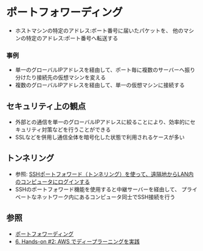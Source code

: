 # ポートフォワーディング
- ホストマシンの特定のアドレス:ポート番号に届いたパケットを、
  他のマシンの特定のアドレス:ポート番号へ転送する

### 事例
- 単一のグローバルIPアドレスを経由して、ポート毎に複数のサーバーへ振り分けたり接続先の仮想マシンを変える
- 複数のグローバルIPアドレスを経由して、単一の仮想マシンに接続する

## セキュリティ上の観点
- 外部との通信を単一のグローバルIPアドレスに絞ることにより、効率的にセキュリティ対策などを行うことができる
- SSLなどを併用し通信全体を暗号化した状態で利用されるケースが多い

## トンネリング
- 参照: [SSHポートフォワード（トンネリング）を使って、遠隔地からLAN内のコンピュータにログインする](https://www.clear-code.com/blog/2014/9/12.html)
- SSHのポートフォワード機能を使用すると中継サーバーを経由して、
  プライベートなネットワーク内にあるコンピュータ同士でSSH接続を行う

## 参照
- [ポートフォワーディング](https://www.idcf.jp/words/port-forwarding.html)
- [6. Hands-on #2: AWS でディープラーニングを実践](https://tomomano.github.io/learn-aws-by-coding/#sec_jupyter_and_deep_learning)
